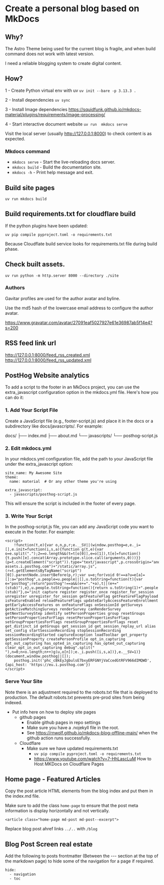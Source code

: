 # Create a personal blog based on MkDocs

## Why?

The Astro Theme being used for the current blog is fragile, and when build command does not work with latest version.

I need a reliable blogging system to create digital content.

## How?

  1 - Create Python virtual env with uv
      `uv init --bare -p 3.13.3 .`

  2 - Install dependencies
      `uv sync`

  3 - Install Image dependencies
      https://squidfunk.github.io/mkdocs-material/plugins/requirements/image-processing/

  4 - Start interactive document website
      `uv run  mkdocs serve`

Visit the local server (usually http://127.0.0.1:8000) to check content is as expected.

### Mkdocs command

* `mkdocs serve` - Start the live-reloading docs server.
* `mkdocs build` - Build the documentation site.
* `mkdocs -h` - Print help message and exit.


## Build site pages

`uv run mkdocs build`

## Build requirements.txt for cloudflare build

If the python plugins have been updated:

`uv pip compile pyproject.toml -o requirements.txt`

Because Cloudflate build service looks for requirements.txt file during build phase.

## Check built assets.

`uv run python -m http.server 8000 --directory ./site`

### Authors

Gavitar profiles are used for the author avatar and byline.

Use the md5 hash of the lowercase email address to configure the author avatar.

https://www.gravatar.com/avatar/27091eaf5027927e61e36987ab5f14e4?s=200


## RSS feed link url

http://127.0.0.1:8000/feed_rss_created.xml
http://127.0.0.1:8000/feed_rss_updated.xml

## PostHog Website analytics

To add a script to the footer in an MkDocs project, you can use the extra_javascript configuration option in the mkdocs.yml file. Here's how you can do it:

### 1. Add Your Script File

Create a JavaScript file (e.g., footer-script.js) and place it in the docs or a subdirectory like docs/javascripts/. For example:


docs/
├── index.md
├── about.md
└── javascripts/
    └── posthog-script.js

### 2. Edit mkdocs.yml

In your mkdocs.yml configuration file, add the path to your JavaScript file under the extra_javascript option:


```
site_name: My Awesome Site
theme:
  name: material  # Or any other theme you're using

extra_javascript:
  - javascripts/posthog-script.js
```

This will ensure the script is included in the footer of every page.

### 3. Write Your Script

In the posthog-script.js file, you can add any JavaScript code you want to execute in the footer. For example:

```
<script>
    !function(t,e){var o,n,p,r;e.__SV||(window.posthog=e,e._i=[],e.init=function(i,s,a){function g(t,e){var o=e.split(".");2==o.length&&(t=t[o[0]],e=o[1]),t[e]=function(){t.push([e].concat(Array.prototype.slice.call(arguments,0)))}}(p=t.createElement("script")).type="text/javascript",p.crossOrigin="anonymous",p.async=!0,p.src=s.api_host.replace(".i.posthog.com","-assets.i.posthog.com")+"/static/array.js",(r=t.getElementsByTagName("script")[0]).parentNode.insertBefore(p,r);var u=e;for(void 0!==a?u=e[a]=[]:a="posthog",u.people=u.people||[],u.toString=function(t){var e="posthog";return"posthog"!==a&&(e+="."+a),t||(e+=" (stub)"),e},u.people.toString=function(){return u.toString(1)+".people (stub)"},o="init capture register register_once register_for_session unregister unregister_for_session getFeatureFlag getFeatureFlagPayload isFeatureEnabled reloadFeatureFlags updateEarlyAccessFeatureEnrollment getEarlyAccessFeatures on onFeatureFlags onSessionId getSurveys getActiveMatchingSurveys renderSurvey canRenderSurvey getNextSurveyStep identify setPersonProperties group resetGroups setPersonPropertiesForFlags resetPersonPropertiesForFlags setGroupPropertiesForFlags resetGroupPropertiesForFlags reset get_distinct_id getGroups get_session_id get_session_replay_url alias set_config startSessionRecording stopSessionRecording sessionRecordingStarted captureException loadToolbar get_property getSessionProperty createPersonProfile opt_in_capturing opt_out_capturing has_opted_in_capturing has_opted_out_capturing clear_opt_in_out_capturing debug".split(" "),n=0;n<o.length;n++)g(u,o[n]);e._i.push([i,s,a])},e.__SV=1)}(document,window.posthog||[]);
    posthog.init('phc_cBkEyJgbulsE7bxyERFGNYjVaCcedGtRFV966dIMQWD', {api_host: 'https://eu.i.posthog.com'})
</script>
```

### Serve Your Site

Note there is an adjustment required to the robots.txt file that is deployed to production.
The default robots.txt prevents pre-prod sites from being indexed.

- Put info here on how to deploy site pages
  + github pages
    - Enable github pages in repo settings
    - Make sure you have a .nojekyll file in the root.
    - See https://rnwolf.github.io/mkdocs-blog-offline-main/ when the github action runs successfully.
  + Cloudflare
    - Make sure we have updated requirements.txt
        - `uv pip compile pyproject.toml -o requirements.txt`
        - https://www.youtube.com/watch?v=7-HhLascLuM How to Host MKDocs on Cloudflare Pages

## Home page - Featured Articles

Copy the post article HTML elements from the blog index and put them in the  index.md file.

Make sure to add the class `home-page` to ensure that the post meta information is display horizontally and not vertically.

`<article class="home-page md-post md-post--excerpt">`

Replace blog post ahref links `../..`  with `/blog`


## Blog Post Screen real estate

Add the following to posts frontmatter (Between the --- section at the top of the markdown page) to hide some of the navigation for a page if required.

```
hide:
  - navigation
  - toc
```
